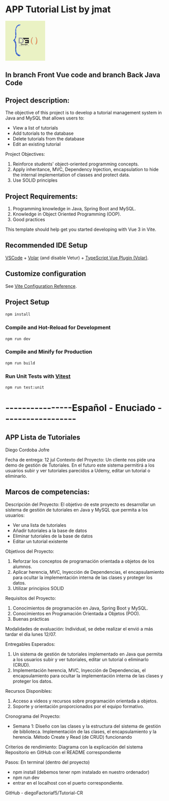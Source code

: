 # APP Tutorial List by jmat
![Logo](Logo.png) 
## In branch Front Vue code and branch Back Java Code
## Project description:
The objective of this project is to develop a tutorial management system in Java and MySQL that allows users to:
- View a list of tutorials
- Add tutorials to the database
- Delete tutorials from the database 
- Edit an existing tutorial 

Project Objectives:
1. Reinforce students' object-oriented programming concepts.
2. Apply inheritance, MVC, Dependency Injection, encapsulation to hide the internal implementation of classes and protect data.
3. Use SOLID principles

## Project Requirements:
1. Programming knowledge in Java, Spring Boot and MySQL.
2. Knowledge in Object Oriented Programming (OOP).
3. Good practices

This template should help get you started developing with Vue 3 in Vite.

## Recommended IDE Setup

[VSCode](https://code.visualstudio.com/) + [Volar](https://marketplace.visualstudio.com/items?itemName=Vue.volar) (and disable Vetur) + [TypeScript Vue Plugin (Volar)](https://marketplace.visualstudio.com/items?itemName=Vue.vscode-typescript-vue-plugin).

## Customize configuration

See [Vite Configuration Reference](https://vitejs.dev/config/).

## Project Setup

```sh
npm install
```

### Compile and Hot-Reload for Development

```sh
npm run dev
```

### Compile and Minify for Production

```sh
npm run build
```

### Run Unit Tests with [Vitest](https://vitest.dev/)

```sh
npm run test:unit
```

# ----------------Español - Enuciado ------------------
## APP Lista de Tutoriales
Diego Cordoba Jofre

Fecha de entrega: 12 jul
Contexto del Proyecto:
Un cliente nos pide una demo de gestión de Tutoriales.
En el futuro este sistema permitirá a los usuarios subir y ver tutoriales parecidos a Udemy, editar un tutorial o eliminarlo.

Marcos de competencias:
-

Descripción del Proyecto:
El objetivo de este proyecto es desarrollar un sistema de gestión de tutoriales en Java y MySQL que permita a los usuarios:
- Ver una lista de tutoriales
- Añadir tutoriales a la base de datos
- Eliminar tutoriales de la base de datos 
- Editar un tutorial existente 

Objetivos del Proyecto:
1. Reforzar los conceptos de programación orientada a objetos de los alumnos.
2. Aplicar herencia, MVC, Inyección de Dependencias, el encapsulamiento  para ocultar la implementación interna de las clases y proteger los datos.
3. Utilizar principios SOLID

Requisitos del Proyecto:
1. Conocimientos de programación en Java, Spring Boot y MySQL.
2. Conocimientos en Programación Orientada a Objetos (POO).
3. Buenas prácticas

Modalidades de evaluación:
Individual, se debe realizar el envió a más tardar el día lunes 12/07. 

Entregables Esperados:
1. Un sistema de gestión de tutoriales implementado en Java  que permita a los usuarios  subir y ver tutoriales, editar un tutorial o eliminarlo (CRUD).
2. Implementación herencia, MVC, Inyección de Dependencias, el encapsulamiento  para ocultar la implementación interna de las clases y proteger los datos.

Recursos Disponibles:
1. Acceso a videos y recursos sobre programación orientada a objetos.
2. Soporte y orientación proporcionados por el equipo formativo.

Cronograma del Proyecto:
- Semana 1: Diseño con las clases y la estructura del sistema de gestión de biblioteca. Implementación de las clases, el encapsulamiento y la herencia. Método Create y Read (de CRUD) funcionando

Criterios de rendimiento:
Diagrama con la explicación del sistema
Repositorio en GitHub con el README correspondiente

Pasos:
En terminal (dentro del proyecto)
- npm install (debemos tener npm instalado en nuestro ordenador)
- npm run dev
- entrar en el localhost con el puerto correspondiente.

GitHub - diegoFactoriaf5/Tutorial-CR